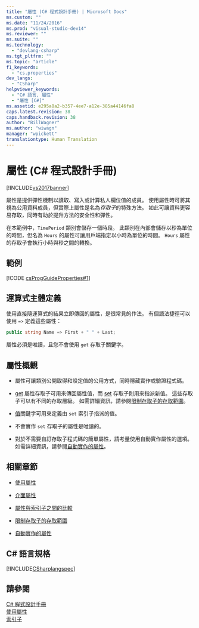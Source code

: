 ```yaml
---
title: "屬性 (C# 程式設計手冊) | Microsoft Docs"
ms.custom: ""
ms.date: "11/24/2016"
ms.prod: "visual-studio-dev14"
ms.reviewer: ""
ms.suite: ""
ms.technology: 
  - "devlang-csharp"
ms.tgt_pltfrm: ""
ms.topic: "article"
f1_keywords: 
  - "cs.properties"
dev_langs: 
  - "CSharp"
helpviewer_keywords: 
  - "C# 語言, 屬性"
  - "屬性 [C#]"
ms.assetid: e295a8a2-b357-4ee7-a12e-385a44146fa8
caps.latest.revision: 38
caps.handback.revision: 38
author: "BillWagner"
ms.author: "wiwagn"
manager: "wpickett"
translationtype: Human Translation
---
```

# 屬性 (C# 程式設計手冊)
[!INCLUDE[vs2017banner](../../../csharp/includes/vs2017banner.md)]

屬性是提供彈性機制以讀取、寫入或計算私人欄位值的成員。  使用屬性時可將其視為公用資料成員，但實際上屬性是名為*存取子*的特殊方法。  如此可讓資料更容易存取，同時有助於提升方法的安全性和彈性。  
  
 在本範例中，`TimePeriod` 類別會儲存一個時段。  此類別在內部會儲存以秒為單位的時間，但名為 `Hours` 的屬性可讓用戶端指定以小時為單位的時間。  `Hours` 屬性的存取子會執行小時與秒之間的轉換。  
  
## 範例  
 [!CODE [csProgGuideProperties#1](../CodeSnippet/VS_Snippets_VBCSharp/csProgGuideProperties#1)]  
  
## 運算式主體定義  
 使用直接隨運算式的結果立即傳回的屬性，是很常見的作法。  有個語法捷徑可以使用 `=>` 定義這些屬性：  
  
```c#  
public string Name => First + " " + Last;   
```  
  
 屬性必須是唯讀，且您不會使用 `get` 存取子關鍵字。  
  
## 屬性概觀  
  
-   屬性可讓類別公開取得和設定值的公用方式，同時隱藏實作或驗證程式碼。  
  
-   [get](../../../csharp/language-reference/keywords/get.md) 屬性存取子可用來傳回屬性值，而 [set](../../../csharp/language-reference/keywords/set.md) 存取子則用來指派新值。  這些存取子可以有不同的存取層級。  如需詳細資訊，請參閱[限制存取子的存取範圍](../../../csharp/programming-guide/classes-and-structs/restricting-accessor-accessibility.md)。  
  
-   [值](../../../csharp/language-reference/keywords/value.md)關鍵字可用來定義由 `set` 索引子指派的值。  
  
-   不會實作 `set` 存取子的屬性是唯讀的。  
  
-   對於不需要自訂存取子程式碼的簡單屬性，請考量使用自動實作屬性的選項。  如需詳細資訊，請參閱[自動實作的屬性](../../../csharp/programming-guide/classes-and-structs/auto-implemented-properties.md)。  
  
## 相關章節  
  
-   [使用屬性](../../../csharp/programming-guide/classes-and-structs/using-properties.md)  
  
-   [介面屬性](../../../csharp/programming-guide/classes-and-structs/interface-properties.md)  
  
-   [屬性與索引子之間的比較](../../../csharp/programming-guide/indexers/comparison-between-properties-and-indexers.md)  
  
-   [限制存取子的存取範圍](../../../csharp/programming-guide/classes-and-structs/restricting-accessor-accessibility.md)  
  
-   [自動實作的屬性](../../../csharp/programming-guide/classes-and-structs/auto-implemented-properties.md)  
  
## C\# 語言規格  
 [!INCLUDE[CSharplangspec](../../../csharp/language-reference/keywords/includes/csharplangspec_md.md)]  
  
## 請參閱  
 [C\# 程式設計手冊](../../../csharp/programming-guide/index.md)   
 [使用屬性](../../../csharp/programming-guide/classes-and-structs/using-properties.md)   
 [索引子](../../../csharp/programming-guide/indexers/index.md)
